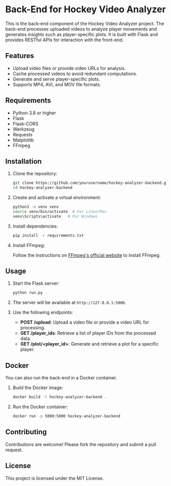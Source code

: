 
# Back-End for Hockey Video Analyzer

This is the back-end component of the Hockey Video Analyzer project. The back-end processes uploaded videos to analyze player movements and generates insights such as player-specific plots. It is built with Flask and provides RESTful APIs for interaction with the front-end.

## Features

- Upload video files or provide video URLs for analysis.
- Cache processed videos to avoid redundant computations.
- Generate and serve player-specific plots.
- Supports MP4, AVI, and MOV file formats.

## Requirements

- Python 3.8 or higher
- Flask
- Flask-CORS
- Werkzeug
- Requests
- Matplotlib
- FFmpeg

## Installation

1. Clone the repository:

   ```bash
   git clone https://github.com/yourusername/hockey-analyzer-backend.git
   cd hockey-analyzer-backend
   ```

2. Create and activate a virtual environment:

   ```bash
   python3 -m venv venv
   source venv/bin/activate  # For Linux/Mac
   venv\Scripts\activate   # For Windows
   ```

3. Install dependencies:

   ```bash
   pip install -r requirements.txt
   ```

4. Install FFmpeg:

   Follow the instructions on [FFmpeg's official website](https://ffmpeg.org/download.html) to install FFmpeg.

## Usage

1. Start the Flask server:

   ```bash
   python run.py
   ```

2. The server will be available at `http://127.0.0.1:5000`.

3. Use the following endpoints:
   - **POST /upload**: Upload a video file or provide a video URL for processing.
   - **GET /player_ids**: Retrieve a list of player IDs from the processed data.
   - **GET /plot/<player_id>**: Generate and retrieve a plot for a specific player.

## Docker

You can also run the back-end in a Docker container.

1. Build the Docker image:

   ```bash
   docker build -t hockey-analyzer-backend .
   ```

2. Run the Docker container:

   ```bash
   docker run -p 5000:5000 hockey-analyzer-backend
   ```

## Contributing

Contributions are welcome! Please fork the repository and submit a pull request.

## License

This project is licensed under the MIT License.
